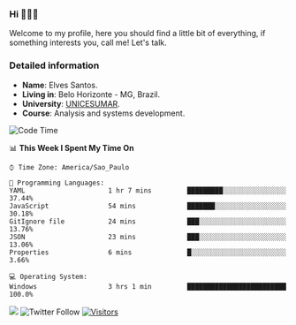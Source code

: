 


### Hi 🙋🏽‍♂️

Welcome to my profile, here you should find a little bit of everything, if something interests you, call me! Let's talk.

### Detailed information

* **Name**: Elves Santos.
* **Living in**: Belo Horizonte - MG, Brazil.
* **University**: [UNICESUMAR](https://venhaparaunicesumar.com.br/pos-graduacao).
* **Course**: Analysis and systems development.

<!--START_SECTION:waka-->
![Code Time](http://img.shields.io/badge/Code%20Time-29%20hrs%2038%20mins-blue)

📊 **This Week I Spent My Time On** 

```text
⌚︎ Time Zone: America/Sao_Paulo

💬 Programming Languages: 
YAML                     1 hr 7 mins         █████████░░░░░░░░░░░░░░░░   37.44% 
JavaScript               54 mins             ███████░░░░░░░░░░░░░░░░░░   30.18% 
GitIgnore file           24 mins             ███░░░░░░░░░░░░░░░░░░░░░░   13.76% 
JSON                     23 mins             ███░░░░░░░░░░░░░░░░░░░░░░   13.06% 
Properties               6 mins              █░░░░░░░░░░░░░░░░░░░░░░░░   3.66%

💻 Operating System: 
Windows                  3 hrs 1 min         █████████████████████████   100.0%

```


<!--END_SECTION:waka-->


<a href="https://www.linkedin.com/in/e1vescmd/"  target="_blank"><img src="https://img.shields.io/badge/-LinkedIn-%230077B5?style=for-the-badge&logo=linkedin&logoColor=white" target="_blank"></a>
![Twitter Follow](https://img.shields.io/twitter/follow/e1vescmd?color=00aced&label=Twitter&style=for-the-badge)
[![Visitors](https://api.visitorbadge.io/api/visitors?path=https%3A%2F%2Fgithub.com%2Fe1vescmd&labelColor=%23697689&countColor=%23d9e3f0)](https://visitorbadge.io/status?path=https%3A%2F%2Fgithub.com%2Fe1vescmd)
